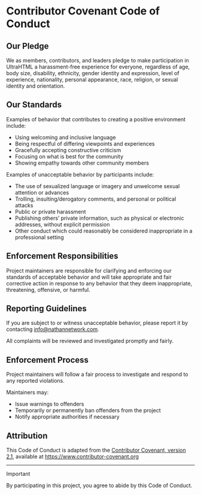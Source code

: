 # Contributor Covenant Code of Conduct

## Our Pledge

We as members, contributors, and leaders pledge to make participation in UltraHTML a harassment-free experience for everyone, regardless of age, body size, disability, ethnicity, gender identity and expression, level of experience, nationality, personal appearance, race, religion, or sexual identity and orientation.

## Our Standards

Examples of behavior that contributes to creating a positive environment include:

- Using welcoming and inclusive language  
- Being respectful of differing viewpoints and experiences  
- Gracefully accepting constructive criticism  
- Focusing on what is best for the community  
- Showing empathy towards other community members  

Examples of unacceptable behavior by participants include:

- The use of sexualized language or imagery and unwelcome sexual attention or advances  
- Trolling, insulting/derogatory comments, and personal or political attacks  
- Public or private harassment  
- Publishing others’ private information, such as physical or electronic addresses, without explicit permission  
- Other conduct which could reasonably be considered inappropriate in a professional setting  

## Enforcement Responsibilities

Project maintainers are responsible for clarifying and enforcing our standards of acceptable behavior and will take appropriate and fair corrective action in response to any behavior that they deem inappropriate, threatening, offensive, or harmful.

## Reporting Guidelines

If you are subject to or witness unacceptable behavior, please report it by contacting info@nathannetwork.com.

All complaints will be reviewed and investigated promptly and fairly.

## Enforcement Process

Project maintainers will follow a fair process to investigate and respond to any reported violations.

Maintainers may:

- Issue warnings to offenders  
- Temporarily or permanently ban offenders from the project  
- Notify appropriate authorities if necessary  

## Attribution

This Code of Conduct is adapted from the [Contributor Covenant, version 2.1](https://www.contributor-covenant.org/version/2/1/code_of_conduct.html), available at https://www.contributor-covenant.org  

---

> [!IMPORTANT]
> By participating in this project, you agree to abide by this Code of Conduct.
